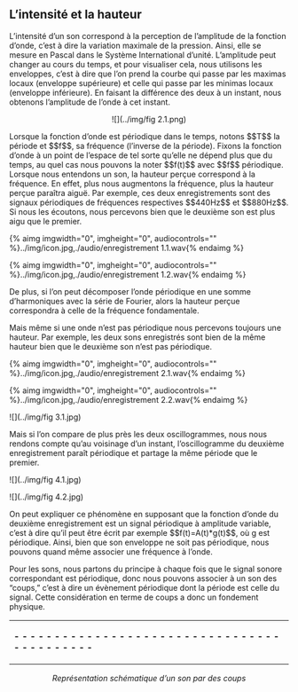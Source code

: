 ## L’intensité et la hauteur

<p>
L&rsquo;intensit&eacute; d&rsquo;un son correspond &agrave; la perception de l&rsquo;amplitude de la fonction d&rsquo;onde, c&rsquo;est &agrave; dire la variation maximale de la pression. Ainsi, elle se mesure en Pascal dans le Syst&egrave;me International d&rsquo;unit&eacute;. L&rsquo;amplitude peut changer au cours du temps, et pour visualiser cela, nous utilisons les enveloppes, c&rsquo;est &agrave; dire que l&rsquo;on prend la courbe qui passe par les maximas locaux (enveloppe sup&eacute;rieure) et celle qui passe par les minimas locaux (enveloppe inf&eacute;rieure). En faisant la diff&eacute;rence des deux &agrave; un instant, nous obtenons l&rsquo;amplitude de l&rsquo;onde &agrave; cet instant.
</p>

<center>
<p></p>


![](../img/fig 2.1.png)

</center>

<p>Lorsque la fonction d&rsquo;onde est p&eacute;riodique dans le temps, notons $$T$$ la p&eacute;riode et $$f$$, sa fr&eacute;quence (l&rsquo;inverse de la p&eacute;riode). Fixons la fonction d&rsquo;onde &agrave; un point de l&rsquo;espace de tel sorte qu&rsquo;elle ne d&eacute;pend plus que du temps, au quel cas nous pouvons la noter $$f(t)$$ avec $$f$$ p&eacute;riodique. Lorsque nous entendons un son, la hauteur per&ccedil;ue correspond &agrave; la fr&eacute;quence. En effet, plus nous augmentons la fr&eacute;quence, plus la hauteur per&ccedil;ue para&icirc;tra aigu&euml;. Par exemple, ces deux enregistrements sont des signaux p&eacute;riodiques de fr&eacute;quences respectives $$440Hz$$ et $$880Hz$$. Si nous les &eacute;coutons, nous percevons bien que le deuxi&egrave;me son est plus aigu que le premier.</p>

{% aimg imgwidth="0", imgheight="0", audiocontrols="" %}../img/icon.jpg,./audio/enregistrement 1.1.wav{% endaimg %}

{% aimg imgwidth="0", imgheight="0", audiocontrols="" %}../img/icon.jpg,./audio/enregistrement 1.2.wav{% endaimg %}

<p>De plus, si l&rsquo;on peut d&eacute;composer l&rsquo;onde p&eacute;riodique en une somme d&rsquo;harmoniques avec la s&eacute;rie de Fourier, alors la hauteur per&ccedil;ue correspondra &agrave; celle de la fr&eacute;quence fondamentale.</p>

<p>
Mais m&ecirc;me si une onde n&rsquo;est pas p&eacute;riodique nous percevons toujours une hauteur. Par exemple, les deux sons enregistr&eacute;s sont bien de la m&ecirc;me hauteur bien que le deuxi&egrave;me son n&rsquo;est pas p&eacute;riodique.
</p>

{% aimg imgwidth="0", imgheight="0", audiocontrols="" %}../img/icon.jpg,./audio/enregistrement 2.1.wav{% endaimg %}

{% aimg imgwidth="0", imgheight="0", audiocontrols="" %}../img/icon.jpg,./audio/enregistrement 2.2.wav{% endaimg %}

![](../img/fig 3.1.jpg)

<p>
Mais si l&rsquo;on compare de plus pr&egrave;s les deux oscillogrammes, nous nous rendons compte qu&rsquo;au voisinage d&rsquo;un instant, l&rsquo;oscillogramme du deuxi&egrave;me enregistrement para&icirc;t p&eacute;riodique et partage la m&ecirc;me p&eacute;riode que le premier.
</p>


![](../img/fig 4.1.jpg)


![](../img/fig 4.2.jpg)

<p>
On peut expliquer ce ph&eacute;nom&egrave;ne en supposant que la fonction d&rsquo;onde du deuxi&egrave;me enregistrement est un signal p&eacute;riodique &agrave; amplitude variable, c&rsquo;est &agrave; dire qu&rsquo;il peut &ecirc;tre &eacute;crit par exemple $$f(t)=A(t)*g(t)$$, o&ugrave; g est p&eacute;riodique. Ainsi, bien que son enveloppe ne soit pas p&eacute;riodique, nous pouvons quand m&ecirc;me associer une fr&eacute;quence &agrave; l&rsquo;onde.</p>
<p>Pour les sons, nous partons du principe &agrave; chaque fois que le signal sonore correspondant est p&eacute;riodique, donc nous pouvons associer &agrave; un son des &ldquo;coups,&rdquo; c&rsquo;est &agrave; dire un &eacute;v&egrave;nement p&eacute;riodique dont la p&eacute;riode est celle du signal. Cette consid&eacute;ration en terme de coups a donc un fondement physique.
</p>

<table><tbody><tr><td><p><strong>- - - - - - - - - - - - - - - - - - - - - - - - - - - - - - - - - - - - - - - - - - -</strong></p></td></tr></tbody></table>
<p align="center"><em> Représentation schématique d’un son par des coups </em></p>